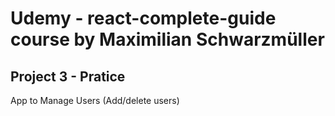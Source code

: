 # Udemy - react-complete-guide course by Maximilian Schwarzmüller

## Project 3 - Pratice

App to Manage Users (Add/delete users)
 
